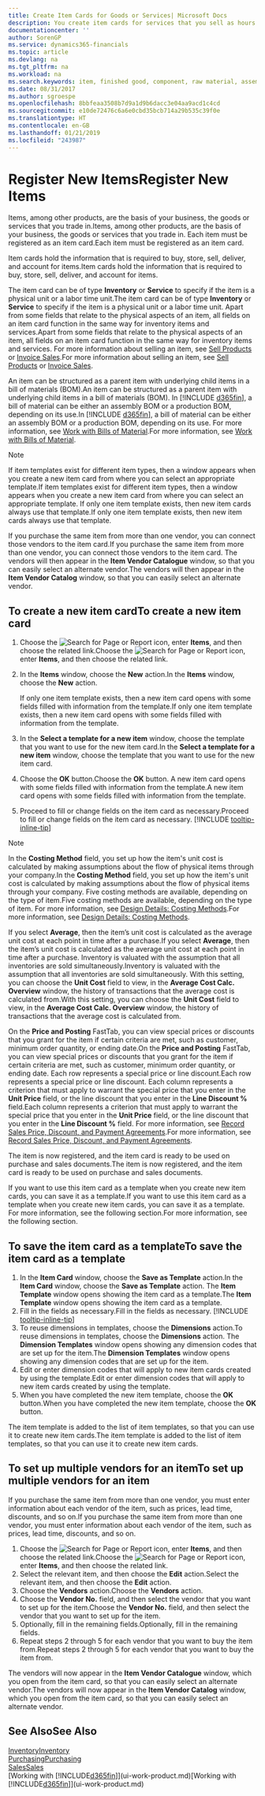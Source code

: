 ```yaml
---
title: Create Item Cards for Goods or Services| Microsoft Docs
description: You create item cards for services that you sell as hours and for physical products, such as assembly items, finished goods, components, or raw material, that you sell from your inventory.
documentationcenter: ''
author: SorenGP
ms.service: dynamics365-financials
ms.topic: article
ms.devlang: na
ms.tgt_pltfrm: na
ms.workload: na
ms.search.keywords: item, finished good, component, raw material, assembly item
ms.date: 08/31/2017
ms.author: sgroespe
ms.openlocfilehash: 8bbfeaa3508b7d9a1d9b6dacc3e04aa9acd1c4cd
ms.sourcegitcommit: e10de72476c6a6e0cbd35bcb714a29b535c39f0e
ms.translationtype: HT
ms.contentlocale: en-GB
ms.lasthandoff: 01/21/2019
ms.locfileid: "243987"
---
```

# <a name="register-new-items"></a><span data-ttu-id="c76d7-103">Register New Items</span><span class="sxs-lookup"><span data-stu-id="c76d7-103">Register New Items</span></span>
<span data-ttu-id="c76d7-104">Items, among other products, are the basis of your business, the goods or services that you trade in.</span><span class="sxs-lookup"><span data-stu-id="c76d7-104">Items, among other products, are the basis of your business, the goods or services that you trade in.</span></span> <span data-ttu-id="c76d7-105">Each item must be registered as an item card.</span><span class="sxs-lookup"><span data-stu-id="c76d7-105">Each item must be registered as an item card.</span></span>

<span data-ttu-id="c76d7-106">Item cards hold the information that is required to buy, store, sell, deliver, and account for items.</span><span class="sxs-lookup"><span data-stu-id="c76d7-106">Item cards hold the information that is required to buy, store, sell, deliver, and account for items.</span></span>

<span data-ttu-id="c76d7-107">The item card can be of type **Inventory** or **Service** to specify if the item is a physical unit or a labor time unit.</span><span class="sxs-lookup"><span data-stu-id="c76d7-107">The item card can be of type **Inventory** or **Service** to specify if the item is a physical unit or a labor time unit.</span></span> <span data-ttu-id="c76d7-108">Apart from some fields that relate to the physical aspects of an item, all fields on an item card function in the same way for inventory items and services.</span><span class="sxs-lookup"><span data-stu-id="c76d7-108">Apart from some fields that relate to the physical aspects of an item, all fields on an item card function in the same way for inventory items and services.</span></span> <span data-ttu-id="c76d7-109">For more information about selling an item, see [Sell Products](sales-how-sell-products.md) or [Invoice Sales](sales-how-invoice-sales.md).</span><span class="sxs-lookup"><span data-stu-id="c76d7-109">For more information about selling an item, see [Sell Products](sales-how-sell-products.md) or [Invoice Sales](sales-how-invoice-sales.md).</span></span>

<span data-ttu-id="c76d7-110">An item can be structured as a parent item with underlying child items in a bill of materials (BOM).</span><span class="sxs-lookup"><span data-stu-id="c76d7-110">An item can be structured as a parent item with underlying child items in a bill of materials (BOM).</span></span> <span data-ttu-id="c76d7-111">In [!INCLUDE [d365fin](includes/d365fin_md.md)], a bill of material can be either an assembly BOM or a production BOM, depending on its use.</span><span class="sxs-lookup"><span data-stu-id="c76d7-111">In [!INCLUDE [d365fin](includes/d365fin_md.md)], a bill of material can be either an assembly BOM or a production BOM, depending on its use.</span></span> <span data-ttu-id="c76d7-112">For more information, see [Work with Bills of Material](inventory-how-work-BOMs.md).</span><span class="sxs-lookup"><span data-stu-id="c76d7-112">For more information, see [Work with Bills of Material](inventory-how-work-BOMs.md).</span></span>

> [!NOTE]  
>   <span data-ttu-id="c76d7-113">If item templates exist for different item types, then a window appears when you create a new item card from where you can select an appropriate template.</span><span class="sxs-lookup"><span data-stu-id="c76d7-113">If item templates exist for different item types, then a window appears when you create a new item card from where you can select an appropriate template.</span></span> <span data-ttu-id="c76d7-114">If only one item template exists, then new item cards always use that template.</span><span class="sxs-lookup"><span data-stu-id="c76d7-114">If only one item template exists, then new item cards always use that template.</span></span>

<span data-ttu-id="c76d7-115">If you purchase the same item from more than one vendor, you can connect those vendors to the item card.</span><span class="sxs-lookup"><span data-stu-id="c76d7-115">If you purchase the same item from more than one vendor, you can connect those vendors to the item card.</span></span> <span data-ttu-id="c76d7-116">The vendors will then appear in the **Item Vendor Catalogue** window, so that you can easily select an alternate vendor.</span><span class="sxs-lookup"><span data-stu-id="c76d7-116">The vendors will then appear in the **Item Vendor Catalog** window, so that you can easily select an alternate vendor.</span></span>

## <a name="to-create-a-new-item-card"></a><span data-ttu-id="c76d7-117">To create a new item card</span><span class="sxs-lookup"><span data-stu-id="c76d7-117">To create a new item card</span></span>
1. <span data-ttu-id="c76d7-118">Choose the ![Search for Page or Report](media/ui-search/search_small.png "Search for Page or Report icon") icon, enter **Items**, and then choose the related link.</span><span class="sxs-lookup"><span data-stu-id="c76d7-118">Choose the ![Search for Page or Report](media/ui-search/search_small.png "Search for Page or Report icon") icon, enter **Items**, and then choose the related link.</span></span>  
2. <span data-ttu-id="c76d7-119">In the **Items** window, choose the **New** action.</span><span class="sxs-lookup"><span data-stu-id="c76d7-119">In the **Items** window, choose the **New** action.</span></span>

    <span data-ttu-id="c76d7-120">If only one item template exists, then a new item card opens with some fields filled with information from the template.</span><span class="sxs-lookup"><span data-stu-id="c76d7-120">If only one item template exists, then a new item card opens with some fields filled with information from the template.</span></span>
3. <span data-ttu-id="c76d7-121">In the **Select a template for a new item** window, choose the template that you want to use for the new item card.</span><span class="sxs-lookup"><span data-stu-id="c76d7-121">In the **Select a template for a new item** window, choose the template that you want to use for the new item card.</span></span>
4. <span data-ttu-id="c76d7-122">Choose the **OK** button.</span><span class="sxs-lookup"><span data-stu-id="c76d7-122">Choose the **OK** button.</span></span> <span data-ttu-id="c76d7-123">A new item card opens with some fields filled with information from the template.</span><span class="sxs-lookup"><span data-stu-id="c76d7-123">A new item card opens with some fields filled with information from the template.</span></span>
5. <span data-ttu-id="c76d7-124">Proceed to fill or change fields on the item card as necessary.</span><span class="sxs-lookup"><span data-stu-id="c76d7-124">Proceed to fill or change fields on the item card as necessary.</span></span> [!INCLUDE [tooltip-inline-tip](includes/tooltip-inline-tip_md.md)]

> [!NOTE]
> <span data-ttu-id="c76d7-125">In the **Costing Method** field, you set up how the item's unit cost is calculated by making assumptions about the flow of physical items through your company.</span><span class="sxs-lookup"><span data-stu-id="c76d7-125">In the **Costing Method** field, you set up how the item's unit cost is calculated by making assumptions about the flow of physical items through your company.</span></span> <span data-ttu-id="c76d7-126">Five costing methods are available, depending on the type of item.</span><span class="sxs-lookup"><span data-stu-id="c76d7-126">Five costing methods are available, depending on the type of item.</span></span> <span data-ttu-id="c76d7-127">For more information, see [Design Details: Costing Methods](design-details-costing-methods.md).</span><span class="sxs-lookup"><span data-stu-id="c76d7-127">For more information, see [Design Details: Costing Methods](design-details-costing-methods.md).</span></span>
>
> <span data-ttu-id="c76d7-128">If you select **Average**, then the item’s unit cost is calculated as the average unit cost at each point in time after a purchase.</span><span class="sxs-lookup"><span data-stu-id="c76d7-128">If you select **Average**, then the item’s unit cost is calculated as the average unit cost at each point in time after a purchase.</span></span> <span data-ttu-id="c76d7-129">Inventory is valuated with the assumption that all inventories are sold simultaneously.</span><span class="sxs-lookup"><span data-stu-id="c76d7-129">Inventory is valuated with the assumption that all inventories are sold simultaneously.</span></span> <span data-ttu-id="c76d7-130">With this setting, you can choose the **Unit Cost** field to view, in the **Average Cost Calc. Overview** window, the history of transactions that the average cost is calculated from.</span><span class="sxs-lookup"><span data-stu-id="c76d7-130">With this setting, you can choose the **Unit Cost** field to view, in the **Average Cost Calc. Overview** window, the history of transactions that the average cost is calculated from.</span></span>

<span data-ttu-id="c76d7-131">On the **Price and Posting** FastTab, you can view special prices or discounts that you grant for the item if certain criteria are met, such as customer, minimum order quantity, or ending date.</span><span class="sxs-lookup"><span data-stu-id="c76d7-131">On the **Price and Posting** FastTab, you can view special prices or discounts that you grant for the item if certain criteria are met, such as customer, minimum order quantity, or ending date.</span></span> <span data-ttu-id="c76d7-132">Each row represents a special price or line discount.</span><span class="sxs-lookup"><span data-stu-id="c76d7-132">Each row represents a special price or line discount.</span></span> <span data-ttu-id="c76d7-133">Each column represents a criterion that must apply to warrant the special price that you enter in the **Unit Price** field, or the line discount that you enter in the **Line Discount %** field.</span><span class="sxs-lookup"><span data-stu-id="c76d7-133">Each column represents a criterion that must apply to warrant the special price that you enter in the **Unit Price** field, or the line discount that you enter in the **Line Discount %** field.</span></span> <span data-ttu-id="c76d7-134">For more information, see [Record Sales Price, Discount, and Payment Agreements](sales-how-record-sales-price-discount-payment-agreements.md).</span><span class="sxs-lookup"><span data-stu-id="c76d7-134">For more information, see [Record Sales Price, Discount, and Payment Agreements](sales-how-record-sales-price-discount-payment-agreements.md).</span></span>

<span data-ttu-id="c76d7-135">The item is now registered, and the item card is ready to be used on purchase and sales documents.</span><span class="sxs-lookup"><span data-stu-id="c76d7-135">The item is now registered, and the item card is ready to be used on purchase and sales documents.</span></span>

<span data-ttu-id="c76d7-136">If you want to use this item card as a template when you create new item cards, you can save it as a template.</span><span class="sxs-lookup"><span data-stu-id="c76d7-136">If you want to use this item card as a template when you create new item cards, you can save it as a template.</span></span> <span data-ttu-id="c76d7-137">For more information, see the following section.</span><span class="sxs-lookup"><span data-stu-id="c76d7-137">For more information, see the following section.</span></span>

## <a name="to-save-the-item-card-as-a-template"></a><span data-ttu-id="c76d7-138">To save the item card as a template</span><span class="sxs-lookup"><span data-stu-id="c76d7-138">To save the item card as a template</span></span>
1. <span data-ttu-id="c76d7-139">In the **Item Card** window, choose the **Save as Template** action.</span><span class="sxs-lookup"><span data-stu-id="c76d7-139">In the **Item Card** window, choose the **Save as Template** action.</span></span> <span data-ttu-id="c76d7-140">The **Item Template** window opens showing the item card as a template.</span><span class="sxs-lookup"><span data-stu-id="c76d7-140">The **Item Template** window opens showing the item card as a template.</span></span>
2. <span data-ttu-id="c76d7-141">Fill in the fields as necessary.</span><span class="sxs-lookup"><span data-stu-id="c76d7-141">Fill in the fields as necessary.</span></span> [!INCLUDE [tooltip-inline-tip](includes/tooltip-inline-tip_md.md)]
3. <span data-ttu-id="c76d7-142">To reuse dimensions in templates, choose the **Dimensions** action.</span><span class="sxs-lookup"><span data-stu-id="c76d7-142">To reuse dimensions in templates, choose the **Dimensions** action.</span></span> <span data-ttu-id="c76d7-143">The **Dimension Templates** window opens showing any dimension codes that are set up for the item.</span><span class="sxs-lookup"><span data-stu-id="c76d7-143">The **Dimension Templates** window opens showing any dimension codes that are set up for the item.</span></span>
4. <span data-ttu-id="c76d7-144">Edit or enter dimension codes that will apply to new item cards created by using the template.</span><span class="sxs-lookup"><span data-stu-id="c76d7-144">Edit or enter dimension codes that will apply to new item cards created by using the template.</span></span>
5. <span data-ttu-id="c76d7-145">When you have completed the new item template, choose the **OK** button.</span><span class="sxs-lookup"><span data-stu-id="c76d7-145">When you have completed the new item template, choose the **OK** button.</span></span>

<span data-ttu-id="c76d7-146">The item template is added to the list of item templates, so that you can use it to create new item cards.</span><span class="sxs-lookup"><span data-stu-id="c76d7-146">The item template is added to the list of item templates, so that you can use it to create new item cards.</span></span>

## <a name="to-set-up-multiple-vendors-for-an-item"></a><span data-ttu-id="c76d7-147">To set up multiple vendors for an item</span><span class="sxs-lookup"><span data-stu-id="c76d7-147">To set up multiple vendors for an item</span></span>  
<span data-ttu-id="c76d7-148">If you purchase the same item from more than one vendor, you must enter information about each vendor of the item, such as prices, lead time, discounts, and so on.</span><span class="sxs-lookup"><span data-stu-id="c76d7-148">If you purchase the same item from more than one vendor, you must enter information about each vendor of the item, such as prices, lead time, discounts, and so on.</span></span>  

1.  <span data-ttu-id="c76d7-149">Choose the ![Search for Page or Report](media/ui-search/search_small.png "Search for Page or Report icon") icon, enter **Items**, and then choose the related link.</span><span class="sxs-lookup"><span data-stu-id="c76d7-149">Choose the ![Search for Page or Report](media/ui-search/search_small.png "Search for Page or Report icon") icon, enter **Items**, and then choose the related link.</span></span>  
2.  <span data-ttu-id="c76d7-150">Select the relevant item, and then choose the **Edit** action.</span><span class="sxs-lookup"><span data-stu-id="c76d7-150">Select the relevant item, and then choose the **Edit** action.</span></span>  
3.  <span data-ttu-id="c76d7-151">Choose the **Vendors** action.</span><span class="sxs-lookup"><span data-stu-id="c76d7-151">Choose the **Vendors** action.</span></span>  
4.  <span data-ttu-id="c76d7-152">Choose the **Vendor No.** field, and then select the vendor that you want to set up for the item.</span><span class="sxs-lookup"><span data-stu-id="c76d7-152">Choose the **Vendor No.** field, and then select the vendor that you want to set up for the item.</span></span>  
5.  <span data-ttu-id="c76d7-153">Optionally, fill in the remaining fields.</span><span class="sxs-lookup"><span data-stu-id="c76d7-153">Optionally, fill in the remaining fields.</span></span>  
6.  <span data-ttu-id="c76d7-154">Repeat steps 2 through 5 for each vendor that you want to buy the item from.</span><span class="sxs-lookup"><span data-stu-id="c76d7-154">Repeat steps 2 through 5 for each vendor that you want to buy the item from.</span></span>

<span data-ttu-id="c76d7-155">The vendors will now appear in the **Item Vendor Catalogue** window, which you open from the item card, so that you can easily select an alternate vendor.</span><span class="sxs-lookup"><span data-stu-id="c76d7-155">The vendors will now appear in the **Item Vendor Catalog** window, which you open from the item card, so that you can easily select an alternate vendor.</span></span>

## <a name="see-also"></a><span data-ttu-id="c76d7-156">See Also</span><span class="sxs-lookup"><span data-stu-id="c76d7-156">See Also</span></span>
  [<span data-ttu-id="c76d7-157">Inventory</span><span class="sxs-lookup"><span data-stu-id="c76d7-157">Inventory</span></span>](inventory-manage-inventory.md)  
  [<span data-ttu-id="c76d7-158">Purchasing</span><span class="sxs-lookup"><span data-stu-id="c76d7-158">Purchasing</span></span>](purchasing-manage-purchasing.md)  
  [<span data-ttu-id="c76d7-159">Sales</span><span class="sxs-lookup"><span data-stu-id="c76d7-159">Sales</span></span>](sales-manage-sales.md)  
  <span data-ttu-id="c76d7-160">[Working with [!INCLUDE[d365fin](includes/d365fin_md.md)]](ui-work-product.md)</span><span class="sxs-lookup"><span data-stu-id="c76d7-160">[Working with [!INCLUDE[d365fin](includes/d365fin_md.md)]](ui-work-product.md)</span></span>
